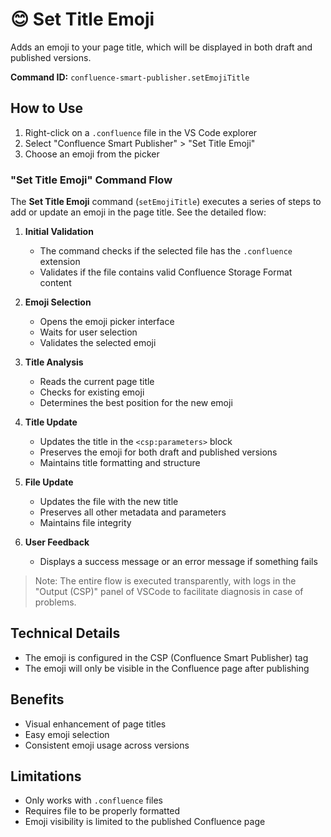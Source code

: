 # 😊 Set Title Emoji
Adds an emoji to your page title, which will be displayed in both draft and published versions.

**Command ID:** `confluence-smart-publisher.setEmojiTitle`

## How to Use
1. Right-click on a `.confluence` file in the VS Code explorer
2. Select "Confluence Smart Publisher" > "Set Title Emoji"
3. Choose an emoji from the picker

### "Set Title Emoji" Command Flow

The **Set Title Emoji** command (`setEmojiTitle`) executes a series of steps to add or update an emoji in the page title. See the detailed flow:

1. **Initial Validation**
   - The command checks if the selected file has the `.confluence` extension
   - Validates if the file contains valid Confluence Storage Format content

2. **Emoji Selection**
   - Opens the emoji picker interface
   - Waits for user selection
   - Validates the selected emoji

3. **Title Analysis**
   - Reads the current page title
   - Checks for existing emoji
   - Determines the best position for the new emoji

4. **Title Update**
   - Updates the title in the `<csp:parameters>` block
   - Preserves the emoji for both draft and published versions
   - Maintains title formatting and structure

5. **File Update**
   - Updates the file with the new title
   - Preserves all other metadata and parameters
   - Maintains file integrity

6. **User Feedback**
   - Displays a success message or an error message if something fails

>Note: The entire flow is executed transparently, with logs in the "Output (CSP)" panel of VSCode to facilitate diagnosis in case of problems.

## Technical Details
- The emoji is configured in the CSP (Confluence Smart Publisher) tag
- The emoji will only be visible in the Confluence page after publishing

## Benefits
- Visual enhancement of page titles
- Easy emoji selection
- Consistent emoji usage across versions

## Limitations
- Only works with `.confluence` files
- Requires file to be properly formatted
- Emoji visibility is limited to the published Confluence page